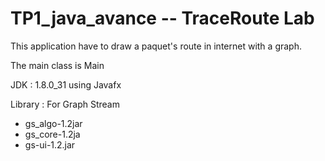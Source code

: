 # TP1_java_avance -- TraceRoute Lab
This application have to draw a paquet's route in internet with a graph.

The main class is Main

JDK : 1.8.0_31
using Javafx

Library :
For Graph Stream
- gs_algo-1.2jar
- gs_core-1.2ja
- gs-ui-1.2.jar

